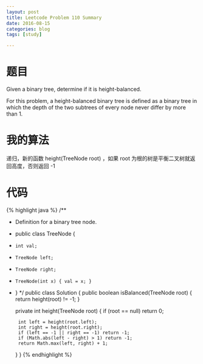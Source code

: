 ```yaml
---
layout: post
title: Leetcode Problem 110 Summary
date: 2016-08-15
categories: blog
tags: [study]

---
```


# 题目

Given a binary tree, determine if it is height-balanced.

For this problem, a height-balanced binary tree is defined as a binary tree in which the depth of the two subtrees of every node never differ by more than 1.

# 我的算法

递归，新的函数 height(TreeNode root) ，如果 root 为根的树是平衡二叉树就返回高度，否则返回 -1

# 代码

{% highlight java %}
/**
 * Definition for a binary tree node.
 * public class TreeNode {
 *     int val;
 *     TreeNode left;
 *     TreeNode right;
 *     TreeNode(int x) { val = x; }
 * }
 */
public class Solution {
    public boolean isBalanced(TreeNode root) {
        return height(root) != -1;
    }
    
    private int height(TreeNode root) {
        if (root == null) return 0;
        
        int left = height(root.left);
        int right = height(root.right);
        if (left == -1 || right == -1) return -1;
        if (Math.abs(left - right) > 1) return -1;
        return Math.max(left, right) + 1;
    }
}
{% endhighlight %}